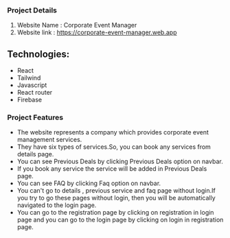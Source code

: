 ### Project Details

1. Website Name : Corporate Event Manager
2. Website link : https://corporate-event-manager.web.app

## Technologies:
- React
- Tailwind
- Javascript
- React router
- Firebase

### Project Features

- The website represents a company which provides corporate event management services.
- They have six types of services.So, you can book any services from details page.
- You can see Previous Deals by clicking Previous Deals option on navbar.
- If you book any service the service will be added in Previous Deals page.
- You can see FAQ by clicking Faq option on navbar.
- You can't go to details , previous service and  faq page without login.If you try to go these pages without login, then you will be automatically navigated to the login page.
- You can go to the registration page by clicking on registration in login page and you can go to the login page by clicking on login in registration page.

